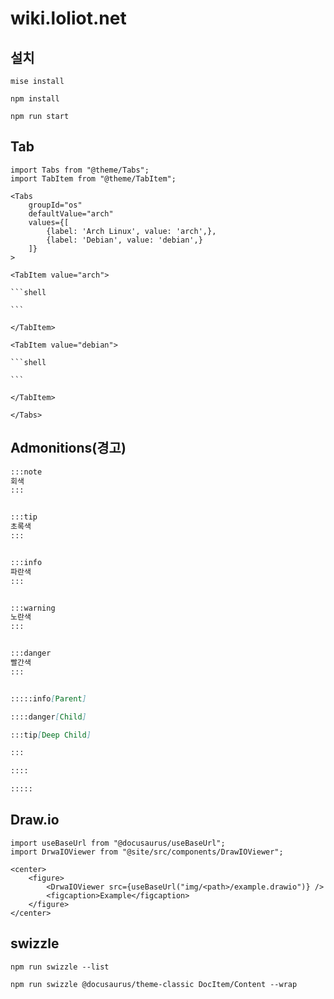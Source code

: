 # wiki.loliot.net

## 설치

```shell
mise install
```

```shell
npm install
```

```shell
npm run start
```

## Tab


````mdx
import Tabs from "@theme/Tabs";
import TabItem from "@theme/TabItem";

<Tabs
    groupId="os"
    defaultValue="arch"
    values={[
        {label: 'Arch Linux', value: 'arch',},
        {label: 'Debian', value: 'debian',}
    ]}
>

<TabItem value="arch">

```shell

```

</TabItem>

<TabItem value="debian">

```shell

```

</TabItem>

</Tabs>
````

## Admonitions(경고)

```md
:::note
회색
:::


:::tip
초록색
:::


:::info
파란색
:::


:::warning
노란색
:::


:::danger
빨간색
:::


:::::info[Parent]

::::danger[Child]

:::tip[Deep Child]

:::

::::

:::::
```

## Draw.io

```tsx
import useBaseUrl from "@docusaurus/useBaseUrl";
import DrwaIOViewer from "@site/src/components/DrawIOViewer";

<center>
	<figure>
		<DrwaIOViewer src={useBaseUrl("img/<path>/example.drawio")} />
		<figcaption>Example</figcaption>
	</figure>
</center>
```

## swizzle

```shell
npm run swizzle --list
```

```shell
npm run swizzle @docusaurus/theme-classic DocItem/Content --wrap
```
